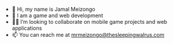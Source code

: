 - 👋 Hi, my name is Jamal Meizongo
- 👀 I am a game and web development
- 👨‍💻 I’m looking to collaborate on mobile game projects and web applications
- 📫 You can reach me at mrmeizongo@thesleepingwalrus.com

<!---
mrmeizongo/mrmeizongo is a ✨ special ✨ repository because its `README.md` (this file) appears on your GitHub profile.
You can click the Preview link to take a look at your changes.
--->
